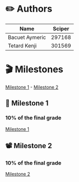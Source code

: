 # ✏️ Authors


Name | Sciper |
--- | --- | 
Bacuet Aymeric | 297168 |
Tetard Kenji | 301569 |

# 🎬 Milestones

[Milestone 1](https://github.com/com-480-data-visualization/project-2023-ak_team/blob/master/Milestone1.md) - [Milestone 2](https://github.com/com-480-data-visualization/project-2023-ak_team/blob/master/Milestone2.md)

## 🎥 Milestone 1
### 10% of the final grade
[Milestone 1](https://github.com/com-480-data-visualization/project-2023-ak_team/blob/master/Milestone1.md)

## 📽️ Milestone 2
### 10% of the final grade
[Milestone 2](https://github.com/com-480-data-visualization/project-2023-ak_team/blob/master/Milestone2.md)

